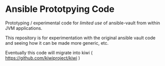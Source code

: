 # Ansible Prototpying Code

Prototyping / experimental code for _limited use_ of ansible-vault from within JVM applications.

This repository is for experimentation with the original ansible vault code and seeing how it can be made more generic, etc.

Eventually this code will migrate into kiwi ( https://github.com/kiwiproject/kiwi )
